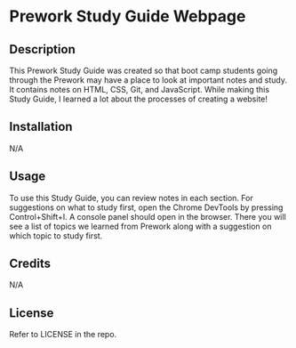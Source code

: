 # Prework Study Guide Webpage

## Description

This Prework Study Guide was created so that boot camp students going through the Prework may have a place to look at important notes and study. It contains notes on HTML, CSS, Git, and JavaScript. While making this Study Guide, I learned a lot about the processes of creating a website!

## Installation

N/A

## Usage

To use this Study Guide, you can review notes in each section. For suggestions on what to study first, open the Chrome DevTools by pressing Control+Shift+I. A console panel should open in the browser. There you will see a list of topics we learned from Prework along with a suggestion on which topic to study first.

## Credits

N/A

## License

Refer to LICENSE in the repo.